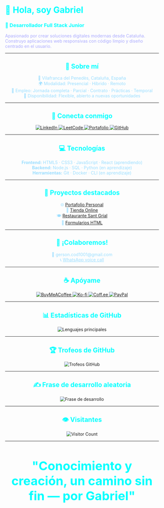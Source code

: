<body style="align:center">
<p align="center">
  <h1 style="color:#0ff;">👋 Hola, soy Gabriel</h1>
  <h3 style="color:#0ff;">🚀 Desarrollador Full Stack Junior</h3>
  <p style="color:#aaf; max-width:600px; margin:auto;">
    Apasionado por crear soluciones digitales modernas desde Cataluña.<br/>
    Construyo aplicaciones web responsivas con código limpio y diseño centrado en el usuario.
  </p>
</p>

---

<h2 align="center" style="color:#0ff;">🧭 Sobre mí</h2>

<p align="center" style="color:#99ddff; max-width:600px; margin:auto;">
  📍 Vilafranca del Penedès, Cataluña, España<br/>
  🌍 Modalidad: Presencial · Híbrido · Remoto<br/>
  💼 Empleo: Jornada completa · Parcial · Contrato · Prácticas · Temporal<br/>
  📅 Disponibilidad: Flexible, abierto a nuevas oportunidades
</p>

---

<h2 align="center" style="color:#0ff;">🔗 Conecta conmigo</h2>
<p align="center">
  <a href="https://linkedin.com/in/gersongz/" target="_blank">
    <img src="https://img.shields.io/badge/-LinkedIn-0A66C2?style=for-the-badge&logo=linkedin&logoColor=white" alt="LinkedIn" />
  </a>
  <a href="https://www.leetcode.com/gabriel-sys-cod/" target="_blank">
    <img src="https://img.shields.io/badge/-LeetCode-00599C?style=for-the-badge&logo=leetcode&logoColor=white" alt="LeetCode" />
  </a>
  <a href="https://gabriel-sys-cod.github.io/principal/" target="_blank">
    <img src="https://img.shields.io/badge/-Portafolio-1E40AF?style=for-the-badge&logo=github&logoColor=white" alt="Portafolio" />
  </a>
  <a href="https://github.com/GABRIEL-SYS-COD" target="_blank">
    <img src="https://img.shields.io/badge/-GitHub-181717?style=for-the-badge&logo=github&logoColor=white" alt="GitHub" />
  </a>
</p>

---

<h2 align="center" style="color:#0ff;">💻 Tecnologías</h2>

<p align="center" style="color:#99ddff; max-width:600px; margin:auto;">
  <b>Frontend:</b> HTML5 · CSS3 · JavaScript · React (aprendiendo)<br/>
  <b>Backend:</b> Node.js · SQL · Python (en aprendizaje)<br/>
  <b>Herramientas:</b> Git · Docker · CLI (en aprendizaje)
</p>

---

<h2 align="center" style="color:#0ff;">📂 Proyectos destacados</h2>

<p align="center" style="color:#99ddff; max-width:600px; margin:auto;">
  🌐 <a href="https://gabriel-sys-cod.github.io/principal/" target="_blank">Portafolio Personal</a><br/>
  🛒 <a href="https://gabriel-sys-cod.github.io/tienda/" target="_blank">Tienda Online</a><br/>
  🍽️ <a href="https://gabriel-sys-cod.github.io/restaurante/" target="_blank">Restaurante Sant Grial</a><br/>
  📝 <a href="https://gabriel-sys-cod.github.io/formularios/" target="_blank">Formularios HTML</a>
</p>

---

<h2 align="center" style="color:#0ff;">💬 ¡Colaboremos!</h2>

<p align="center" style="color:#99ddff;">
  📧 gerson.cod1001@gmail.com<br/>
  📞 <a href="https://call.whatsapp.com/voice/SRBlpERFfSVjQWI0GmhImB" style="color:#99ddff;">WhatsApp voice call</a>
</p>

---

<h2 align="center" style="color:#0ff;">☕ Apóyame</h2>

<p align="center">
  <a href="https://www.buymeacoffee.com/gabrielsyscod" target="_blank">
    <img src="https://img.shields.io/badge/-BuyMeACoffee-2563EB?style=for-the-badge&logo=buy-me-a-coffee&logoColor=white" alt="BuyMeACoffee" />
  </a>
  <a href="https://ko-fi.com/gabrielsyscod" target="_blank">
    <img src="https://img.shields.io/badge/-Ko--fi-1E40AF?style=for-the-badge&logo=ko-fi&logoColor=white" alt="Ko-fi" />
  </a>
  <a href="https://coff.ee/gabrielsyscod" target="_blank">
    <img src="https://img.shields.io/badge/-Coff.ee-1E3A8A?style=for-the-badge&logo=coffee&logoColor=white" alt="Coff.ee" />
  </a>
  <a href="https://paypal.me/gys026" target="_blank">
    <img src="https://img.shields.io/badge/-PayPal-003087?style=for-the-badge&logo=paypal&logoColor=white" alt="PayPal" />
  </a>
</p>

---

<h2 align="center" style="color:#0ff;">📊 Estadísticas de GitHub</h2>

<p align="center">
  <img src="https://github-readme-stats.vercel.app/api/top-langs/?username=GABRIEL-SYS-COD&theme=radical&hide_border=false&include_all_commits=true&count_private=true&layout=compact" alt="Lenguajes principales" />
</p>

---

<h2 align="center" style="color:#0ff;">🏆 Trofeos de GitHub</h2>

<p align="center">
  <img src="https://github-profile-trophy.vercel.app/?username=GABRIEL-SYS-COD&theme=radical&no-frame=true&no-bg=true&margin-w=4" alt="Trofeos GitHub" />
</p>

---

<h2 align="center" style="color:#0ff;">✍️ Frase de desarrollo aleatoria</h2>

<p align="center">
  <img src="https://quotes-github-readme.vercel.app/api?type=horizontal&theme=radical" alt="Frase de desarrollo" />
</p>

---

<h2 align="center" style="color:#0ff;">👁️ Visitantes</h2>

<p align="center">
  <img src="https://profile-counter.glitch.me/GABRIEL-SYS-COD/count.svg" alt="Visitor Count" />
</p>

---

<h2 align="center" style="color:#0ff; font-size:2.5rem; font-weight:bold;">
  "Conocimiento y creación, un camino sin fin — por Gabriel"
</h2>
</body>

